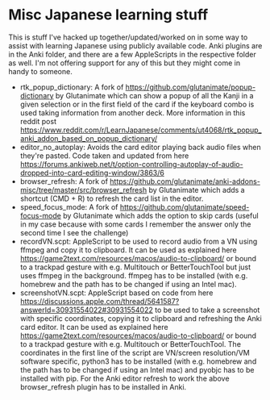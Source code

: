 # Misc Japanese learning stuff
This is stuff I've hacked up together/updated/worked on in some way to assist with learning Japanese using publicly available code.
Anki plugins are in the Anki folder, and there are a few AppleScripts in the respective folder as well. I'm not offering support for any of this but they might come in handy to someone.

- rtk_popup_dictionary: A fork of https://github.com/glutanimate/popup-dictionary by Glutanimate which can show a popup of all the Kanji in a given selection or in the first field of the card if the keyboard combo is used taking information from another deck. More information in this reddit post https://www.reddit.com/r/LearnJapanese/comments/ut4068/rtk_popup_anki_addon_based_on_popup_dictionary/
- editor_no_autoplay: Avoids the card editor playing back audio files when they're pasted. Code taken and updated from here https://forums.ankiweb.net/t/option-controlling-autoplay-of-audio-dropped-into-card-editing-window/3863/6
- browser_refresh: A fork of https://github.com/glutanimate/anki-addons-misc/tree/master/src/browser_refresh by Glutanimate which adds a shortcut (CMD + R) to refresh the card list in the editor.
- speed_focus_mode: A fork of https://github.com/glutanimate/speed-focus-mode by Glutanimate which adds the option to skip cards (useful in my case because with some cards I remember the answer only the second time I see the challenge)
- recordVN.scpt: AppleScript to be used to record audio from a VN using ffmpeg and copy it to clipboard. It can be used as explained here https://game2text.com/resources/macos/audio-to-clipboard/ or bound to a trackpad gesture with e.g. Multitouch or BetterTouchTool but just uses ffmpeg in the background. ffmpeg has to be installed (with e.g. homebrew and the path has to be changed if using an Intel mac).
- screenshotVN.scpt: AppleScript based on code from here https://discussions.apple.com/thread/5641587?answerId=30931554022#30931554022 to be used to take a screenshot with specific coordinates, copying it to clipboard and refreshing the Anki card editor. It can be used as explained here https://game2text.com/resources/macos/audio-to-clipboard/ or bound to a trackpad gesture with e.g. Multitouch or BetterTouchTool. The coordinates in the first line of the script are VN/screen resolution/VM software specific, python3 has to be installed (with e.g. homebrew and the path has to be changed if using an Intel mac) and pyobjc has to be installed with pip. For the Anki editor refresh to work the above browser_refresh plugin has to be installed in Anki.